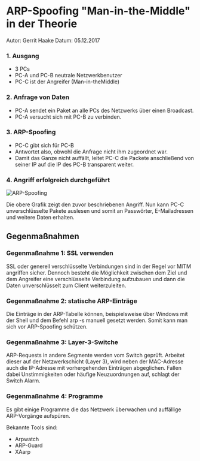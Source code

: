 # ARP-Spoofing "Man-in-the-Middle" in der Theorie

Autor: Gerrit Haake
Datum: 05.12.2017

### 1. Ausgang

- 3 PCs
- PC-A und PC-B neutrale Netzwerkbenutzer
- PC-C ist der Angreifer (Man-in-theMiddle)

### 2. Anfrage von Daten

- PC-A sendet ein Paket an alle PCs des Netzwerks über einen Broadcast.
- PC-A versucht sich mit PC-B zu verbinden.

### 3. ARP-Spoofing

- PC-C gibt sich für PC-B
- Antwortet also, obwohl die Anfrage nicht ihm zugeordnet war.
- Damit das Ganze nicht auffällt, leitet PC-C die Packete anschließend von seiner IP auf die IP des PC-B transparent weiter.

### 4. Angriff erfolgreich durchgeführt

![ARP-Spoofing](http://2we26u4fam7n16rz3a44uhbe1bq2.wpengine.netdna-cdn.com/wp-content/uploads/120711_2318_VLANHacking1.png)

Die obere Grafik zeigt den zuvor beschriebenen Angriff. Nun kann PC-C unverschlüsselte Pakete auslesen und somit an Passwörter, E-Mailadressen und weitere Daten erhalten.

## Gegenmaßnahmen

### Gegenmaßnahme 1: SSL verwenden

SSL oder generell verschlüsselte Verbindungen sind in der Regel vor MITM angriffen sicher. 
Dennoch besteht die Möglichkeit zwischen dem Ziel und dem Angreifer eine verschlüsselte Verbindung aufzubauen und dann die Daten unverschlüsselt zum Client weiterzuleiten.

### Gegenmaßnahme 2: statische ARP-Einträge

Die Einträge in der ARP-Tabelle können, beispielsweise über Windows mit der Shell und dem Befehl arp -s manuell gesetzt werden. Somit kann man sich vor ARP-Spoofing schützen.

### Gegenmaßnahme 3: Layer-3-Switche

ARP-Requests in andere Segmente werden vom Switch geprüft. Arbeitet dieser auf der Netzwerkschicht (Layer 3), wird neben der MAC-Adresse auch die IP-Adresse mit vorhergehenden Einträgen abgeglichen. Fallen dabei Unstimmigkeiten oder häufige Neuzuordnungen auf, schlagt der Switch Alarm.

### Gegenmaßnahme 4: Programme

Es gibt einige Programme die das Netzwerk überwachen und auffällige ARP-Vorgänge aufspüren.

Bekannte Tools sind:
- Arpwatch
- ARP-Guard
- XAarp

